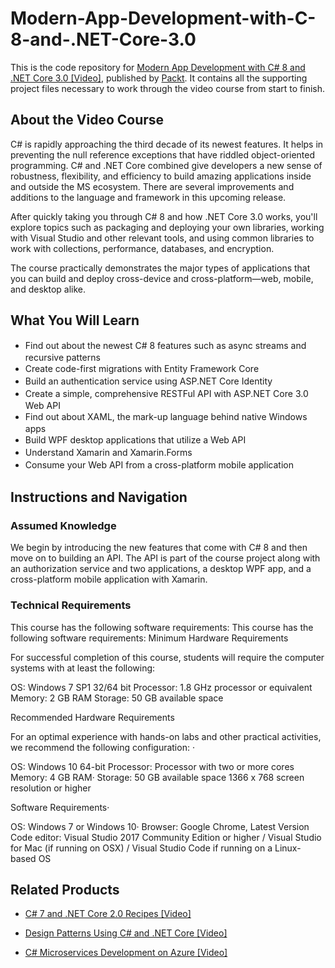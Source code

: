 # Modern-App-Development-with-C-8-and-.NET-Core-3.0
This is the code repository for [Modern App Development with C# 8 and .NET Core 3.0 [Video]](https://www.packtpub.com/programming/modern-app-development-with-c-8-and-net-core-3-0-video), published by [Packt](https://www.packtpub.com/?utm_source=github). It contains all the supporting project files necessary to work through the video course from start to finish.
## About the Video Course
C# is rapidly approaching the third decade of its newest features. It helps in preventing the null reference exceptions that have riddled object-oriented programming. C# and .NET Core combined give developers a new sense of robustness, flexibility, and efficiency to build amazing applications inside and outside the MS ecosystem. There are several improvements and additions to the language and framework in this upcoming release.

After quickly taking you through C# 8 and how .NET Core 3.0 works, you'll explore topics such as packaging and deploying your own libraries, working with Visual Studio and other relevant tools, and using common libraries to work with collections, performance, databases, and encryption. 

The course practically demonstrates the major types of applications that you can build and deploy cross-device and cross-platform—web, mobile, and desktop alike. 

<H2>What You Will Learn</H2>
<DIV class=book-info-will-learn-text>
<UL>
<LI><SPAN style="LINE-HEIGHT: 20px; BACKGROUND-COLOR: transparent">Find out about the newest C# 8 features such as async streams and recursive patterns</SPAN> 
<LI><SPAN style="LINE-HEIGHT: 20px; BACKGROUND-COLOR: transparent">Create code-first migrations with Entity Framework Core</SPAN> 
<LI><SPAN style="LINE-HEIGHT: 20px; BACKGROUND-COLOR: transparent">Build an authentication service using ASP.NET Core Identity</SPAN> 
<LI><SPAN style="LINE-HEIGHT: 20px; BACKGROUND-COLOR: transparent">Create a simple, comprehensive RESTFul API with ASP.NET Core 3.0 Web API</SPAN> 
<LI><SPAN style="LINE-HEIGHT: 20px; BACKGROUND-COLOR: transparent">Find out about XAML, the mark-up language behind native Windows apps</SPAN> 
<LI><SPAN style="LINE-HEIGHT: 20px; BACKGROUND-COLOR: transparent">Build WPF desktop applications that utilize a Web API</SPAN> 
<LI><SPAN style="LINE-HEIGHT: 20px; BACKGROUND-COLOR: transparent">Understand Xamarin and Xamarin.Forms</SPAN> 
<LI><SPAN style="LINE-HEIGHT: 20px; BACKGROUND-COLOR: transparent">Consume your Web API from a cross-platform mobile application</SPAN> </LI></UL></DIV>

## Instructions and Navigation
### Assumed Knowledge
We begin by introducing the new features that come with C# 8 and then move on to building an API. The API is part of the course project along with an authorization service and two applications, a desktop WPF app, and a cross-platform mobile application with Xamarin.
### Technical Requirements
This course has the following software requirements:
This course has the following software requirements: Minimum Hardware Requirements

For successful completion of this course, students will require the computer systems with at least the following:

OS: Windows 7 SP1 32/64 bit Processor: 1.8 GHz processor or equivalent Memory: 2 GB RAM Storage: 50 GB available space

Recommended Hardware Requirements

For an optimal experience with hands-on labs and other practical activities, we recommend the following configuration: ·

OS: Windows 10 64-bit Processor: Processor with two or more cores Memory: 4 GB RAM· Storage: 50 GB available space 1366 x 768 screen resolution or higher

Software Requirements·

OS: Windows 7 or Windows 10· Browser: Google Chrome, Latest Version Code editor: Visual Studio 2017 Community Edition or higher / Visual Studio for Mac (if running on OSX) / Visual Studio Code if running on a Linux-based OS


## Related Products
* [C# 7 and .NET Core 2.0 Recipes [Video]](https://www.packtpub.com/application-development/c-7-and-net-core-20-recipes-video?utm_source=github&utm_medium=repository&utm_campaign=9781787289444)

* [Design Patterns Using C# and .NET Core [Video]](https://www.packtpub.com/application-development/design-patterns-using-c-and-net-core-video?utm_source=github&utm_medium=repository&utm_campaign=9781788625258)

* [C# Microservices Development on Azure [Video]](https://www.packtpub.com/virtualization-and-cloud/c-microservices-development-azure-video?utm_source=github&utm_medium=repository&utm_campaign=9781789807349)
